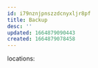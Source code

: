 ```yaml
---
id: i79nznjpnszzdcnyxljr8pf
title: Backup
desc: ''
updated: 1664879090443
created: 1664879078458
---
```


locations:
